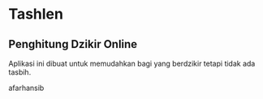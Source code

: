 # Tashlen
## Penghitung Dzikir Online

Aplikasi ini dibuat untuk memudahkan bagi yang berdzikir tetapi tidak ada tasbih.

afarhansib